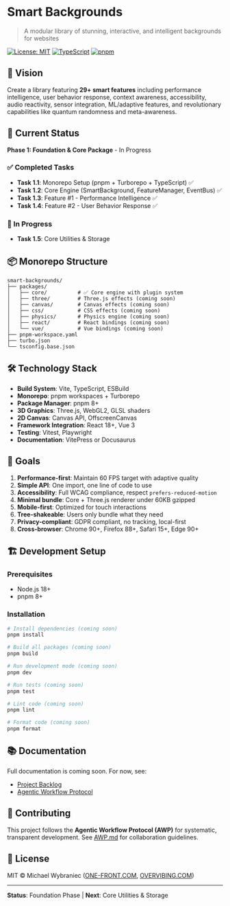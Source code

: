 # Smart Backgrounds

> A modular library of stunning, interactive, and intelligent backgrounds for websites

[![License: MIT](https://img.shields.io/badge/License-MIT-blue.svg)](LICENSE)
[![TypeScript](https://img.shields.io/badge/TypeScript-5.3-blue)](https://www.typescriptlang.org/)
[![pnpm](https://img.shields.io/badge/pnpm-8.15-orange)](https://pnpm.io/)

## 🎯 Vision

Create a library featuring **29+ smart features** including performance intelligence, user behavior response, context awareness, accessibility, audio reactivity, sensor integration, ML/adaptive features, and revolutionary capabilities like quantum randomness and meta-awareness.

## 🚀 Current Status

**Phase 1: Foundation & Core Package** - In Progress

### ✅ Completed Tasks

- **Task 1.1**: Monorepo Setup (pnpm + Turborepo + TypeScript) ✅
- **Task 1.2**: Core Engine (SmartBackground, FeatureManager, EventBus) ✅
- **Task 1.3**: Feature #1 - Performance Intelligence ✅
- **Task 1.4**: Feature #2 - User Behavior Response ✅

### 🔄 In Progress

- **Task 1.5**: Core Utilities & Storage

## 📦 Monorepo Structure

```
smart-backgrounds/
├── packages/
│   ├── core/          # ✅ Core engine with plugin system
│   ├── three/         # Three.js effects (coming soon)
│   ├── canvas/        # Canvas effects (coming soon)
│   ├── css/           # CSS effects (coming soon)
│   ├── physics/       # Physics engine (coming soon)
│   ├── react/         # React bindings (coming soon)
│   └── vue/           # Vue bindings (coming soon)
├── pnpm-workspace.yaml
├── turbo.json
└── tsconfig.base.json
```

## 🛠️ Technology Stack

- **Build System**: Vite, TypeScript, ESBuild
- **Monorepo**: pnpm workspaces + Turborepo
- **Package Manager**: pnpm 8+
- **3D Graphics**: Three.js, WebGL2, GLSL shaders
- **2D Canvas**: Canvas API, OffscreenCanvas
- **Framework Integration**: React 18+, Vue 3
- **Testing**: Vitest, Playwright
- **Documentation**: VitePress or Docusaurus

## 🎯 Goals

1. **Performance-first**: Maintain 60 FPS target with adaptive quality
2. **Simple API**: One import, one line of code to use
3. **Accessibility**: Full WCAG compliance, respect `prefers-reduced-motion`
4. **Minimal bundle**: Core + Three.js renderer under 60KB gzipped
5. **Mobile-first**: Optimized for touch interactions
6. **Tree-shakeable**: Users only bundle what they need
7. **Privacy-compliant**: GDPR compliant, no tracking, local-first
8. **Cross-browser**: Chrome 90+, Firefox 88+, Safari 15+, Edge 90+

## 🏗️ Development Setup

### Prerequisites

- Node.js 18+
- pnpm 8+

### Installation

```bash
# Install dependencies (coming soon)
pnpm install

# Build all packages (coming soon)
pnpm build

# Run development mode (coming soon)
pnpm dev

# Run tests (coming soon)
pnpm test

# Lint code (coming soon)
pnpm lint

# Format code (coming soon)
pnpm format
```

## 📚 Documentation

Full documentation is coming soon. For now, see:

- [Project Backlog](agentic-sdlc/tasks/project-backlog.md)
- [Agentic Workflow Protocol](agentic-sdlc/AWP.md)

## 🤝 Contributing

This project follows the **Agentic Workflow Protocol (AWP)** for systematic, transparent development. See [AWP.md](agentic-sdlc/AWP.md) for collaboration guidelines.

## 📄 License

MIT © Michael Wybraniec ([ONE-FRONT.COM](https://one-front.com), [OVERVIBING.COM](https://overvibing.com))

---

**Status**: Foundation Phase | **Next**: Core Utilities & Storage
